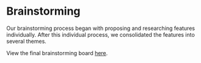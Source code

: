 # Brainstorming
Our brainstorming process began with proposing and researching features individually. After this individual process, we consolidated the features into several themes.

View the final brainstorming board [here](https://miro.com/app/board/uXjVOU7eO1s=/?invite_link_id=212946382440).